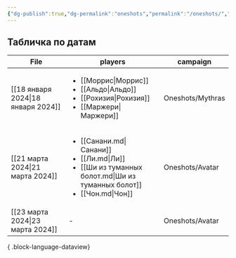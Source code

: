 ```yaml
---
{"dg-publish":true,"dg-permalink":"oneshots","permalink":"/oneshots/","dgPassFrontmatter":true}
---
```


## Табличка по датам
| File                                  | players                                                                                                                                             | campaign         |
| ------------------------------------- | --------------------------------------------------------------------------------------------------------------------------------------------------- | ---------------- |
| [[18 января 2024\|18 января 2024]] | <ul><li>[[Моррис\\|Моррис]]</li><li>[[Альдо\\|Альдо]]</li><li>[[Рохизия\\|Рохизия]]</li><li>[[Маржери\\|Маржери]]</li></ul>                         | Oneshots/Mythras |
| [[21 марта 2024\|21 марта 2024]]   | <ul><li>[[Санани.md\\|Санани]]</li><li>[[Ли.md\\|Ли]]</li><li>[[Ши из туманных болот.md\\|Ши из туманных болот]]</li><li>[[Чон.md\\|Чон]]</li></ul> | Oneshots/Avatar  |
| [[23 марта 2024\|23 марта 2024]]   | \-                                                                                                                                                  | Oneshots/Avatar  |

{ .block-language-dataview}
  